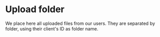 # Upload folder

We place here all uploaded files from our users.
They are separated by folder, using their client's ID as folder name.
